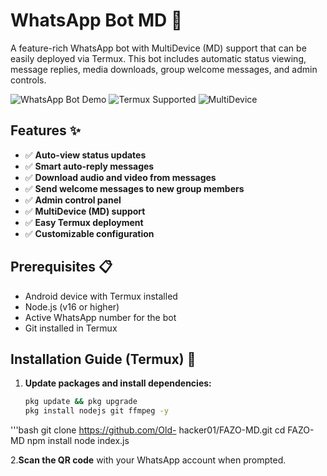 # WhatsApp Bot MD 🤖

A feature-rich WhatsApp bot with MultiDevice (MD) support that can be easily deployed via Termux. This bot includes automatic status viewing, message replies, media downloads, group welcome messages, and admin controls.

![WhatsApp Bot Demo](https://img.shields.io/badge/WhatsApp-Bot-green) ![Termux Supported](https://img.shields.io/badge/Termux-Supported-brightgreen) ![MultiDevice](https://img.shields.io/badge/MultiDevice-Enabled-blue)

## Features ✨

- ✅ **Auto-view status updates**
- ✅ **Smart auto-reply messages**
- ✅ **Download audio and video from messages**
- ✅ **Send welcome messages to new group members**
- ✅ **Admin control panel**
- ✅ **MultiDevice (MD) support**
- ✅ **Easy Termux deployment**
- ✅ **Customizable configuration**

## Prerequisites 📋

- Android device with Termux installed
- Node.js (v16 or higher)
- Active WhatsApp number for the bot
- Git installed in Termux

## Installation Guide (Termux) 📲

1. **Update packages and install dependencies:**
   ```bash
   pkg update && pkg upgrade
   pkg install nodejs git ffmpeg -y

'''bash
   git clone https://github.com/Old-          hacker01/FAZO-MD.git
   cd FAZO-MD
   npm install 
   node index.js

2.**Scan the QR code** with your WhatsApp account when prompted.

